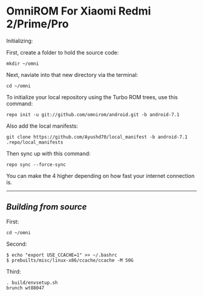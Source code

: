 OmniROM For Xiaomi Redmi 2/Prime/Pro
======================================

Initializing:

First, create a folder to hold the source code: 

	mkdir ~/omni

Next, naviate into that new directory via the terminal:

	cd ~/omni

To initialize your local repository using the Turbo ROM trees, use this command:

	repo init -u git://github.com/omnirom/android.git -b android-7.1

Also add the local manifests:

	git clone https://github.com/Ayushd70/local_manifest -b android-7.1 .repo/local_manifests

Then sync up with this command:

	repo sync --force-sync
	
You can make the 4 higher depending on how fast your internet connection is. 

-------------
 
_Building from source_
---------------

First:

	cd ~/omni

Second:

	$ echo "export USE_CCACHE=1" >> ~/.bashrc
	$ prebuilts/misc/linux-x86/ccache/ccache -M 50G

Third:

	. build/envsetup.sh
	brunch wt88047

